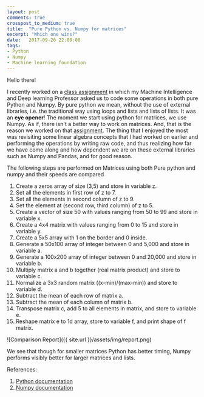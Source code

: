 ```yaml
---
layout: post
comments: true
crosspost_to_medium: true
title:  "Pure Python vs. Numpy for matrices"
excerpt: "Which one wins?"
date:   2017-09-26 22:00:00
tags:
- Python
- Numpy
- Machine learning foundation
---
```


Hello there!

I recently worked on a [class assignment](https://github.com/ayesha92ahmad/Pure-python-vs-numpy) in which my Machine Intelligence and Deep learning Professor asked us to code some operations in both pure Python and Numpy. By pure python we mean, without the use of external libraries, i.e. the traditional way using loops and lists and lists of lists. It was an **eye opener**! The moment we start using python for matrices, we use Numpy. As if, there isn't a better way to work on matrices. And, that is the reason we worked on that [assignment](https://github.com/ayesha92ahmad/Pure-python-vs-numpy). The thing that I enjoyed the most was revisiting some linear algebra concepts that I had worked on earlier and performing the operations by writing raw code, and thus realizing how far we have come along and how dependent we are on these external libraries such as Numpy and Pandas, and for good reason.


The following steps are performed on Matrices using both Pure python and numpy and their speeds are compared

1. Create a zeros array of size (3,5) and store in variable z.
2. Set all the elements in first row of z to 7.
3. Set all the elements in second column of z to 9.
4. Set the element at (second row, third column) of z to 5.
5. Create a vector of size 50 with values ranging from 50 to 99 and store in variable x.
6. Create a 4x4 matrix with values ranging from 0 to 15 and store in variable y.
7. Create a 5x5 array with 1 on the border and 0 inside.
8. Generate a 50x100 array of integer between 0 and 5,000 and store in variable a.
9. Generate a 100x200 array of integer between 0 and 20,000 and store in variable b.
10. Multiply matrix a and b together (real matrix product) and store to variable c.
11. Normalize a 3x3 random matrix ((x-min)/(max-min)) and store to variable d.
12. Subtract the mean of each row of matrix a.
13. Subtract the mean of each column of matrix b.
14. Transpose matrix c, add 5 to all elements in matrix, and store to variable e.
15. Reshape matrix e to 1d array, store to variable f, and print shape of f matrix.

![Comparison Report]({{ site.url }}/assets/img/report.png)


We see that though for smaller matrices Python has better timing, Numpy performs visibly better for larger matrices and lists.


References:
1. [Python documentation](https://docs.python.org/3/)
2. [Numpy documentation](https://docs.scipy.org/doc/numpy-1.13.0/reference/)
